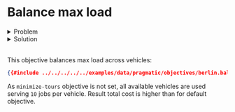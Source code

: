 # Balance max load

<details>
    <summary>Problem</summary><p>

```json
{{#include ../../../../../examples/data/pragmatic/objectives/berlin.balance-max-load.problem.json}}
```

</p></details>

<details>
    <summary>Solution</summary><p>

```json
{{#include ../../../../../examples/data/pragmatic/objectives/berlin.balance-max-load.solution.json}}
```

</p></details>

</br>

<div id="geojson" hidden>
{{#include ../../../../../examples/data/pragmatic/objectives/berlin.balance-max-load.solution.geojson}}
</div>

<div id="map"></div>

This objective balances max load across vehicles:

```json
{{#include ../../../../../examples/data/pragmatic/objectives/berlin.balance-max-load.problem.json:1004:1021}}
```

As `minimize-tours` objective is not set, all available vehicles are used serving `10` jobs per vehicle. Result total
cost is higher than for default objective.
